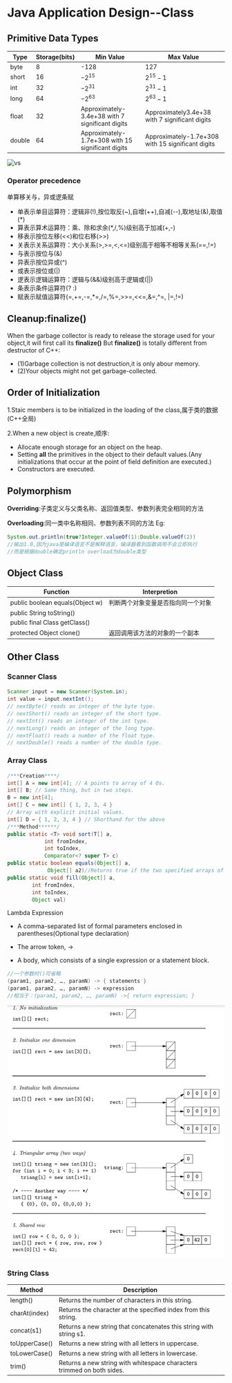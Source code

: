 # Java Application Design--Class

## Primitive Data Types

|Type|Storage(bits)|Min Value|Max Value|
|-|-|-|-|
|byte|8|-128|127|
|short|16|$-2^{15}$|$2^{15}-1$|
|int|32|$-2^{31}$|$2^{31}-1$|
|long|64|$-2^{63}$|$2^{63}-1$|
|float|32|Approximately-3.4e+38 with 7 significant digits|Approximately3.4e+38 with 7 significant digits|
|double|64|Approximately-1.7e+308 with 15 significant digits|Approximately-1.7e+308 with 15 significant digits|

![vs](https://img-blog.csdnimg.cn/20201013163013271.png?x-oss-process=image/watermark,type_ZmFuZ3poZW5naGVpdGk,shadow_10,text_aHR0cHM6Ly9ibG9nLmNzZG4ubmV0L3FxXzM5MzgwMjMw,size_16,color_FFFFFF,t_70#pic_center)

### Operator precedence
单算移关与，异或逻条赋

- 单表示单目运算符：逻辑非(!),按位取反(~),自增(++),自减(--),取地址(&),取值(*)
- 算表示算术运算符：乘、除和求余(*,/,%)级别高于加减(+,-)
- 移表示按位左移(<<)和位右移(>>)
- 关表示关系运算符：大小关系(>,>=,<,<=)级别高于相等不相等关系(==,!=)
- 与表示按位与(&)
- 异表示按位异或(^)
- 或表示按位或(|)
- 逻表示逻辑运算符：逻辑与(&&)级别高于逻辑或(||)
- 条表示条件运算符(? :)
- 赋表示赋值运算符(=,+=,-=,*=,/=,%=,>>=,<<=,&=,^=, |=,!=)

## Cleanup:finalize()

When the garbage collector is ready to release the storage used for your object,it will first call its **finalize()**
But **finalize()** is totally different from destructor of C++:
- (1)Garbage collection is not destruction,it is only abour memory.
- (2)Your objects might not get garbage-collected.

## Order of Initialization

1.Staic members is to be initialized in the loading of the class,属于类的数据(C++全局)

2.When a new object is create,顺序:
- Allocate enough storage for an object on the heap.
- Setting **all** the primitives in the object to their default values.(Any initializations that occur at the point of field definition are executed.)
- Constructors are executed.

## Polymorphism

**Overriding**:子类定义与父类名称、返回值类型、参数列表完全相同的方法

**Overloading**:同一类中名称相同、参数列表不同的方法
Eg:

```java
System.out.println(true?Integer.valueOf(1):Double.valueOf(2))
//输出1.0,因为java是编译语言不是解释语言，编译器看到函数调用不会立即执行
//而是根据double确定println overload为double类型
```
## Object Class

|Function|Interpretion|
|-|-|
|public boolean equals(Object w)|判断两个对象变量是否指向同一个对象|
|public String toString()||
|public final Class getClass()||
|protected Object clone()|返回调用该方法的对象的一个副本|

## Other Class
### Scanner Class

```java
Scanner input = new Scanner(System.in);
int value = input.nextInt();
// nextByte() reads an integer of the byte type.
// nextShort() reads an integer of the short type.
// nextInt() reads an integer of the int type.
// nextLong() reads an integer of the long type.
// nextFloat() reads a number of the float type.
// nextDouble() reads a number of the double type.
```

### Array Class

```java
/***Creation****/
int[] A = new int[4]; // A points to array of 4 0s.
int[] B; // Same thing, but in two steps.
B = new int[4];
int[] C = new int[] { 1, 2, 3, 4 }
// Array with explicit initial values.
int[] D = { 1, 2, 3, 4 } // Shorthand for the above
/***Method******/
public static <T> void sort(T[] a,
            int fromIndex,
            int toIndex,
            Comparator<? super T> c)
public static boolean equals(Object[] a,
             Object[] a2)//Returns true if the two specified arrays of Objects are equal to one another.
public static void fill(Object[] a,
        int fromIndex,
        int toIndex,
        Object val)             
```
Lambda Expression
- A comma-separated list of formal parameters enclosed in parentheses(Optional type declaration)

- The arrow token, ->

- A body, which consists of a single expression or a statement block. 
```java
//一个参数时()可省略
(param1, param2, …, paramN) -> { statements }
(param1, param2, …, paramN) -> expression
//相当于：(param1, param2, …, paramN) ->{ return expression; }
```

![20211004215118](https://raw.githubusercontent.com/zxc2012/image/main/20211004215118.png)


### String Class

|Method|Description|
|-|-|
|length()|Returns the number of characters in this string.|
|charAt(index)|Returns the character at the specified index from this string.|
|concat(s1)|Returns a new string that concatenates this string with string s1.|
|toUpperCase()|Returns a new string with all letters in uppercase.|
|toLowerCase()|Returns a new string with all letters in lowercase.|
|trim() |Returns a new string with whitespace characters trimmed on both sides.|
